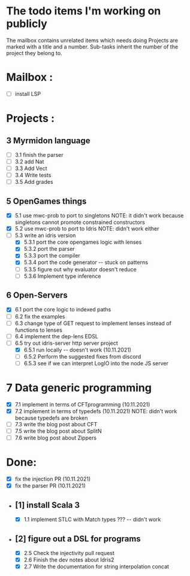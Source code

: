 # The todo items I'm working on publicly

The mailbox contains unrelated items which needs doing
Projects are marked with a title and a number. Sub-tasks 
inherit the number of the project they belong to.

# Mailbox :

- [ ] install LSP

# Projects :

## 3 Myrmidon language
  - [ ] 3.1 finish the parser
  - [ ] 3.2 add Nat  
  - [ ] 3.3 Add Vect
  - [ ] 3.4 Write tests
  - [ ] 3.5 Add grades

## 5 OpenGames things
  - [x] 5.1 use mwc-prob to port to singletons
      NOTE: it didn't work because singletons cannot promote constrained constructors
  - [x] 5.2 use mwc-prob to port to Idris 
      NOTE: didn't work either
  - [ ] 5.3 write an idris version
      - [x] 5.3.1 port the core opengames logic with lenses
      - [x] 5.3.2 port the parser
      - [x] 5.3.3 port the compiler
      - [x] 5.3.4 port the code generator -- stuck on patterns
      - [ ] 5.3.5 figure out why evaluator doesn't reduce
      - [ ] 5.3.6 Implement type inference

## 6 Open-Servers
  - [x] 6.1 port the core logic to indexed paths
  - [ ] 6.2 fix the examples
  - [ ] 6.3 change type of GET request to implement lenses instead of functions to lenses
  - [ ] 6.4 implement the dep-lens EDSL
  - [ ] 6.5 try out idris-server http server project
      - [x] 6.5.1 run locally -- doesn't work (10.11.2021)
      - [ ] 6.5.2 Perform the suggested fixes from discord
      - [ ] 6.5.3 see if we can interpret LogIO into the node JS server

# 7 Data generic programming
  - [x] 7.1 implement in terms of CFTprogramming (10.11.2021)
  - [x] 7.2 implement in terms of typedefs (10.11.2021)
        NOTE: didn't work because typedefs are broken
  - [ ] 7.3 write the blog post about CFT
  - [ ] 7.5 write the blog post about SplitN
  - [ ] 7.6 write blog post about Zippers

# Done:
- [x] fix the injection PR (10.11.2021)
- [x] fix the parser PR (10.11.2021)
- ## [1] install Scala 3
  - [x] 1.1 implement STLC with Match types ??? -- didn't work
- ## [2] figure out a DSL for programs 
  - [x] 2.5 Check the injectivity pull request 
  - [x] 2.6 Finish the dev notes about Idris2  
  - [x] 2.7 Write the documentation for string interpolation concat 
